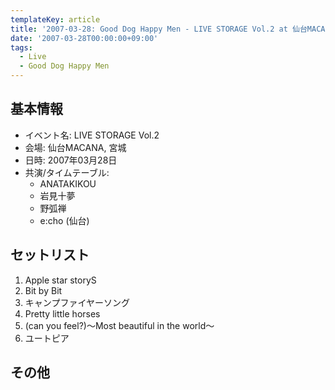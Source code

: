 ```yaml
---
templateKey: article
title: '2007-03-28: Good Dog Happy Men - LIVE STORAGE Vol.2 at 仙台MACANA'
date: '2007-03-28T00:00:00+09:00'
tags:
  - Live
  - Good Dog Happy Men
---
```

## 基本情報

* イベント名: LIVE STORAGE Vol.2
* 会場: 仙台MACANA, 宮城
* 日時: 2007年03月28日
* 共演/タイムテーブル:
  * ANATAKIKOU
  * 岩見十夢
  * 野弧禅
  * e:cho (仙台)

## セットリスト

1. Apple star storyS
1. Bit by Bit
1. キャンプファイヤーソング
1. Pretty little horses
1. (can you feel?)～Most beautiful in the world～
1. ユートピア

## その他

